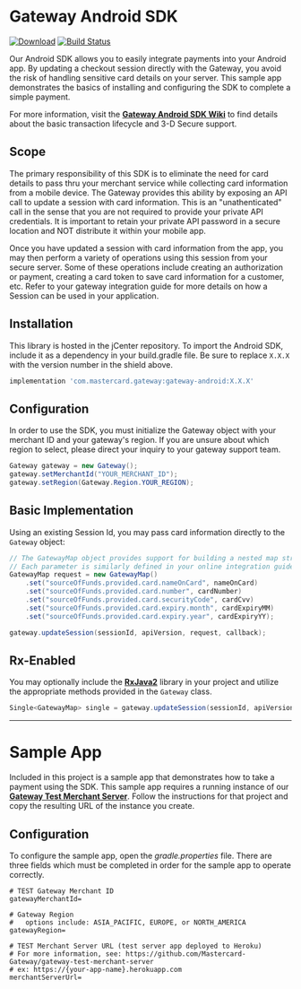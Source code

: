 # Gateway Android SDK

[![Download](https://api.bintray.com/packages/mpgs/Android/gateway-android-sdk/images/download.svg)](https://bintray.com/mpgs/Android/gateway-android-sdk/_latestVersion)
[![Build Status](https://travis-ci.org/Mastercard-Gateway/gateway-android-sdk.svg?branch=master)](https://travis-ci.org/Mastercard-Gateway/gateway-android-sdk)

Our Android SDK allows you to easily integrate payments into your Android app. By updating a checkout session directly with the Gateway, you avoid the risk of handling sensitive card details on your server. This sample app demonstrates the basics of installing and configuring the SDK to complete a simple payment.

For more information, visit the [**Gateway Android SDK Wiki**](https://github.com/Mastercard-Gateway/gateway-android-sdk/wiki) to find details about the basic transaction lifecycle and 3-D Secure support.


## Scope

The primary responsibility of this SDK is to eliminate the need for card details to pass thru your merchant service while collecting card information from a mobile device. The Gateway provides this ability by exposing an API call to update a session with card information. This is an "unathenticated" call in the sense that you are not required to provide your private API credentials. It is important to retain your private API password in a secure location and NOT distribute it within your mobile app.

Once you have updated a session with card information from the app, you may then perform a variety of operations using this session from your secure server. Some of these operations include creating an authorization or payment, creating a card token to save card information for a customer, etc. Refer to your gateway integration guide for more details on how a Session can be used in your application.


## Installation

This library is hosted in the jCenter repository. To import the Android SDK, include it as a dependency in your build.gradle file. Be sure to replace `X.X.X` with the version number in the shield above.

```groovy
implementation 'com.mastercard.gateway:gateway-android:X.X.X'
```


## Configuration

In order to use the SDK, you must initialize the Gateway object with your merchant ID and your gateway's region. If you are unsure about which region to select, please direct your inquiry to your gateway support team.

```java
Gateway gateway = new Gateway();
gateway.setMerchantId("YOUR_MERCHANT_ID");
gateway.setRegion(Gateway.Region.YOUR_REGION);
```


## Basic Implementation

Using an existing Session Id, you may pass card information directly to the `Gateway` object:

```java
// The GatewayMap object provides support for building a nested map structure using key-based dot(.) notation.
// Each parameter is similarly defined in your online integration guide.
GatewayMap request = new GatewayMap()
    .set("sourceOfFunds.provided.card.nameOnCard", nameOnCard)
    .set("sourceOfFunds.provided.card.number", cardNumber)
    .set("sourceOfFunds.provided.card.securityCode", cardCvv)
    .set("sourceOfFunds.provided.card.expiry.month", cardExpiryMM)
    .set("sourceOfFunds.provided.card.expiry.year", cardExpiryYY);

gateway.updateSession(sessionId, apiVersion, request, callback);
```


## Rx-Enabled

You may optionally include the **[RxJava2]** library in your project and utilize the appropriate methods provided in the `Gateway` class.

```java
Single<GatewayMap> single = gateway.updateSession(sessionId, apiVersion, request);
```


---

# Sample App

Included in this project is a sample app that demonstrates how to take a payment using the SDK. This sample app requires a running instance of our **[Gateway Test Merchant Server]**. Follow the instructions for that project and copy the resulting URL of the instance you create.


## Configuration

To configure the sample app, open the *gradle.properties* file. There are three fields which must be completed in order for the sample app to operate correctly.

```properties
# TEST Gateway Merchant ID
gatewayMerchantId=

# Gateway Region
#   options include: ASIA_PACIFIC, EUROPE, or NORTH_AMERICA
gatewayRegion=

# TEST Merchant Server URL (test server app deployed to Heroku)
# For more information, see: https://github.com/Mastercard-Gateway/gateway-test-merchant-server
# ex: https://{your-app-name}.herokuapp.com
merchantServerUrl=
```



[RxJava2]: https://github.com/ReactiveX/RxJava
[Gateway Test Merchant Server]: https://github.com/Mastercard-Gateway/gateway-test-merchant-server
